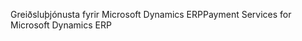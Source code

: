 <span data-ttu-id="195e0-101">Greiðsluþjónusta fyrir Microsoft Dynamics ERP</span><span class="sxs-lookup"><span data-stu-id="195e0-101">Payment Services for Microsoft Dynamics ERP</span></span>